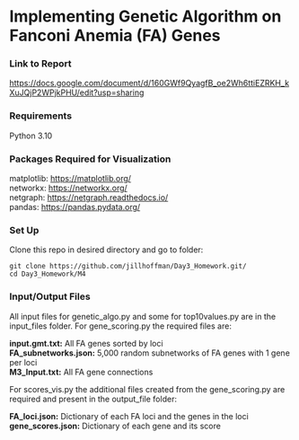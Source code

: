 # Implementing Genetic Algorithm on Fanconi Anemia (FA) Genes

### Link to Report 
https://docs.google.com/document/d/160GWf9QyagfB_oe2Wh6ttiEZRKH_kXuJQjP2WPjkPHU/edit?usp=sharing 

### Requirements
Python 3.10  

### Packages Required for Visualization
matplotlib: https://matplotlib.org/  
networkx: https://networkx.org/  
netgraph: https://netgraph.readthedocs.io/    
pandas: https://pandas.pydata.org/ 

### Set Up 
Clone this repo in desired directory and go to folder:

    git clone https://github.com/jillhoffman/Day3_Homework.git/
    cd Day3_Homework/M4

### Input/Output Files  

All input files for genetic_algo.py and some for top10values.py are in the input_files folder. For gene_scoring.py the required files are: 

**input.gmt.txt:** All FA genes sorted by loci  
**FA_subnetworks.json:** 5,000 random subnetworks of FA genes with 1 gene per loci  
**M3_Input.txt:** All FA gene connections  

For scores_vis.py the additional files created from the gene_scoring.py are required and present in the output_file folder:

**FA_loci.json:** Dictionary of each FA loci and the genes in the loci  
**gene_scores.json:** Dictionary of each gene and its score
